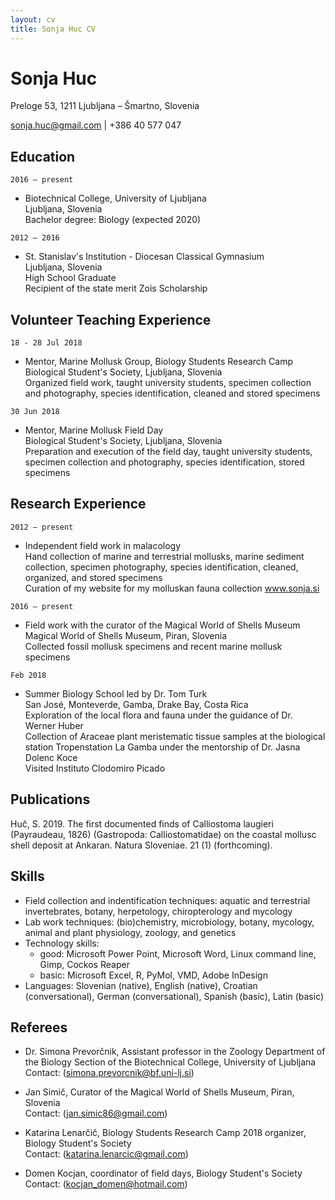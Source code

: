 ```yaml
---
layout: cv
title: Sonja Huc CV
---
```

# Sonja Huc
Preloge 53, 1211 Ljubljana – Šmartno, Slovenia  

<div id="webaddress">
<a href="sonja.huc@gmail.com">sonja.huc@gmail.com</a>
| +386 40 577 047
</div>


## Education

`2016 – present`
- Biotechnical College, University of Ljubljana  
Ljubljana, Slovenia  
Bachelor degree: Biology (expected 2020)

`2012 – 2016`
- St. Stanislav's Institution - Diocesan Classical Gymnasium  
Ljubljana, Slovenia  
High School Graduate  
Recipient of the state merit Zois Scholarship

## Volunteer Teaching Experience

`18 - 28 Jul 2018`
- Mentor, Marine Mollusk Group, Biology Students Research Camp  
Biological Student's Society, Ljubljana, Slovenia   
Organized field work, taught university students, specimen collection and photography, species identification, cleaned and stored specimens  

`30 Jun 2018`
- Mentor, Marine Mollusk Field Day  
Biological Student's Society, Ljubljana, Slovenia  
Preparation and execution of the field day, taught university students, specimen collection and photography, species identification, stored specimens

## Research Experience

`2012 – present`
- Independent field work in malacology  
Hand collection of marine and terrestrial mollusks, marine sediment collection, specimen photography, species identification, cleaned, organized, and stored specimens  
Curation of my website for my molluskan fauna collection www.sonja.si  

`2016 – present`
- Field work with the curator of the Magical World of Shells Museum  
Magical World of Shells Museum, Piran, Slovenia  
Collected fossil mollusk specimens and recent marine mollusk specimens  

`Feb 2018`
- Summer Biology School led by Dr. Tom Turk  
San José, Monteverde, Gamba, Drake Bay, Costa Rica  
Exploration of the local flora and fauna under the guidance of Dr. Werner Huber  
Collection of Araceae plant meristematic tissue samples at the biological station Tropenstation La Gamba under the mentorship of Dr. Jasna Dolenc Koce  
Visited Instituto Clodomiro Picado

## Publications

Huč, S. 2019. The first documented finds of Calliostoma laugieri (Payraudeau, 1826) (Gastropoda: Calliostomatidae) on the coastal mollusc shell deposit at Ankaran. Natura Sloveniae. 21 (1) (forthcoming).

## Skills

- Field collection and indentification techniques: aquatic and terrestrial invertebrates, botany, herpetology, chiropterology and mycology
- Lab work techniques: (bio)chemistry, microbiology, botany, mycology, animal and plant physiology, zoology, and genetics
- Technology skills:
     - good: Microsoft Power Point, Microsoft Word, Linux command line, Gimp, Cockos Reaper
     - basic: Microsoft Excel, R, PyMol, VMD, Adobe InDesign
- Languages: Slovenian (native), English (native), Croatian (conversational), German (conversational), Spanish (basic), Latin (basic)

## Referees

- Dr. Simona Prevorčnik, Assistant professor in the Zoology Department of the Biology Section of the Biotechnical College, University of Ljubljana  
Contact: ([simona.prevorcnik@bf.uni-lj.si](simona.prevorcnik@bf.uni-lj.si))

- Jan Simič, Curator of the Magical World of Shells Museum, Piran, Slovenia  
Contact: ([jan.simic86@gmail.com](jan.simic86@gmail.com))

- Katarina Lenarčič, Biology Students Research Camp 2018 organizer, Biology Student's Society  
Contact: ([katarina.lenarcic@gmail.com](katarina.lenarcic@gmail.com))
  
- Domen Kocjan, coordinator of field days, Biology Student's Society  
Contact: ([kocjan_domen@hotmail.com](kocjan_domen@hotmail.com))



<!-- ### Footer

Last updated: Aug 2019 -->


